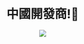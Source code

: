 <!--
                              @@@
                               .@::               @@
                             $ @$@:.           .. @@@
                            ..:/ /$.          | $0$$@@
                            . $. /@ .. . . . .$/  @@@@@
                             |@. /@    :|||  :@   $$@@@ 
                            |:@@@@@@@@@@@@@@@@ .@ $$@@@                
                          : @@@@@@@@@@@@@@@@@@$@@ $$#@              
                        .| @@@@@@@@@@@@@@@@@@@@@@@@@$                 
                         :@@@@@@@@@@@@@@@@@@@@@@@@@@@@@
                      | $@$::$@@@@@@@@@@@@@@@@@@@@@@@@@
                     . @0 @@@ @@@@@@@   :@@@@@@@@@@@@@@
                     :/@ @@@@@@@@@@@@@@@  |@@@@@@@@@@@@@   
                    / $@@@@@@@@@@@@@@@@@@@@@@@@@@@@@@@@@
                    ||@@@@@@@@@@@@@@@@@@@@@@@@@@@@@@@@@
                   ..@$ $    @@@@@@|  |$@@@@@@@@@@@@@@@@
                   .@0 @     @@@@  $    |@@@@@@@@@@@@@@@  
                  :0@ @@     @@@  @      @@@@@@@@@@@@@@@
                .:@@@ @@@@@  @@@ @@@     @@@@@@@@@@@@@@@ 
             :.|@@@@@   .   @@@@ @@@@@@  @@@@@@@@@@@@@@@@
          |..$@@@@@@@@@@@@@@@@@@   //:  @@@@@@@@@@@@@@@@@    
        : /@@@@@@@@@@@@@@@@@@@@@@@@@@@@@@@@@@@@@@@@@@@@@@
       .0@@@@@@@@@@@@@@@@@@@@@@@@@@@@@@@@@@@@@@@@@@@@@@@@      
    .|0@@@@@@@@@@@@@@@@@@@@@@@@@@@@@@@@@@@@@@@@@@@@@@@@@@
    /@@@@@@@@@@@@@@@@@@@@@@@@@@@@@@@@@@@@@@@@@@@@@@@@@@@@@
  .$@@@@@@@@@@@@@@@@@@@@@@@@@@@@@@@@@@@@@@@@@@@@@@@@@@@@@@
  $@@@@@@@@@@@@@@@@@@@@@@@@@@@@@@@@@@@@@@@@@@@@@@@@@@@@@@@
. @@@@@@@@@@@@@@@@@@@@@@@@@@@@@@@@@@@@@@@@@@@@@@@@::#@@@@@@
 .@@@@@@@@@@@@@@@@@@@@@@@@@@@@@@@@@@@@@@@@@@@@@@@.  @@@@@@@   
 :@@@@@@@@@@@@@@@@@@@@@@@@@@@@@@@@@@@@@@@@@@@@@$  $$@@@@@@@ 
. @@@@@@@@@@@@@@@@@@@@@@@@@@@@@@@@@@@@@@@@@@@@#  @@@@@@@@@@@
 |.@@@@@@@@@@@@@@@@@@@@@@@@@@@@@@@@@@@@@@@@@@@ .@@@@@@@@@@@@@ 
  :0@@@@@@@@@@@@@@@@@@@@@@@@@@@@@@@@@@@@@@@@  .@@@@@@@@@@@@@@@
     @@@@@@@@@@@@@@@@@@@@@@@@@@@@@@@@@@@@@$ .@@@@@@@@@@@@@@@@@@ 
      #@@@@@@@@@@@@@@@@@@@@@@@@@@@@@@@@@$  /@@@@@@@@@@@@@@@@@@@
      . 0@@@@@@@@@@@@@@@@@@@@@@@@@@@@@$  /@@@@@@@@@@@@@@@@@@@@@@
        .: /$@@@@@@@@@@@@@@@@@@@@@@#/  /@@@@@@@@@@@@@@@@@@@@@@@@
           . .:$@@@@@@@@@@@@@@@@@@@   /@@@@@@@@@@@@@@@@@@@@@@@@@@
               ..      ...::      0$@@@@@@@@@@@@@@@@@@@@@@@@@@@@@
               . @@@@@@@@@@@@@@@@@@@@@@@@@@@@@@@@@@@@@@@@@@@@@@@@@
                @@@@@@@@@@@@@@@@@@@@@@@@@@@@@@@@@@@@@@@@@@@@@@@@@@
             ..@@@@@@@@@@@@@@@@@@@@@@@@@@@@@@@@@@@@@@@@@@@@@@@@@@@
            :.@@@@@@@@@@@@@@@@@@@@@@@@@@@@@@@@@@@@$$@@@@@@@@@@@@@@@
            :@@@@@@@@@@@@@@@@@@@@@@@@@@@@@@@@@@@@0  .@@@@@@@@@@@@@@@
           |/@@@@@@@@@@@@@@@@@@@@@@@@@@@@@@@@@@@: 00@@@@@@@@@@@@@@@@
          ..@@@@@@@@@@@@@@@@@@@@@@@@@@@@@@@@@@@/ :@@@@@@@@@@@@@@@@@@
       0$@| @@@@@@@@@@@@@@@@@@@@@@@@@@@@@@@@@$  /@@@@@@@@@@@@@@@@@@@@
    0@@$@$ 0@@@@@@@@@@@@@@@@@@@@@@@@@@@@@@@$  0@@@@@@@@@@@@@@@@@@@@@@
   . 0@@@. @@@@@@@@@@@@@@@@@@@@@@@@@@@@@@$  $@@@@@@@@@@@@@@@@@@@@@@@@
  /0..@@@. @@@@@@@@@@@@@@@@@@@@@@@@@@@@0  $@@@@@@@@@@@@@@@.  :@@@@@@@@
    @0 @@  @@@@@@@@@@@@@@@@@@@@@@@@@@  .::@@@@@@@@@@@@@@.  |@@@@@@@@@@
   /:.@| |$@@@@@@@@@@@@@@@@@@@@@@@@0  $.0@@@@@@@@@@@@@/. :@@@@@@@@@@@@
    .  .  0@@@@@@@@@@@@@@@@@@@@@@@@  :. @: $@:@@@@@@@.  $@@@@@@@@@@@@@
         .:@@@@@@@@@@@@@@@@@@@@@@@@#0 .@. .@ :@0:@@@   @@@@@@@@@@@@@@@
          .@@@@@@@@@@@@@@@@@@@@@@@@@@     $   $ /:   @@@@@@@@@@@@@@@@@
          .|@@@@@@@@@@@@@@@@@@@@@@@@@@@@/   :     @@@@@@@@@@@@@@@@@@@@
            $@@@@@@@@@@@@@@@@@@@@@@@@@@@@@@@@@@@@@@@@@@@@@@@@@@@@@@@@@
            .@@@@@@@@@@@@@@@@@@@@@@@@@@@@@@@@@@@@@@@@@@@@@@@@@@@@@@@@
             .@@@@@@@@@@@@@@@@@@@@@@@@@@@@@@@@@@@@@@@@@@@@@@@@@@@@@@
             ..@@@@@@@@@@@@@@@@@@@@@@@@@@@@@@@@@@@@@@@@@@@@@@@@@@@@@
                |@@@@@@@@@@@@@@@@@@@@@@@@@@@@@@@@@@@@@@@@@@@@@@@@@@
                . $@@@@@@@@@@@@@@@@@@@@@@@@@@@@@@@@@@@@@@@@@@@@@@
                 . |@@@@@@@@@@@@@@@@@@@@@@@@@@@@@@@@@@@@@@@@@@@
                     @@@@@@@||@@@@@@@@@@@@| @@@@@@@@@@@@@@@@@@@@
                     .$@@@@@0.   /@@#$@$   $@@@@@@@@@@@@@@@@0/@@@@
                     ..@@@@@@@@@@#.    . $@@@@@@@@@@@@@@@@@: @@@@@
                     | @@@@@@@@@@@:.     #@@@@@@@@@@@@@@@@:.| @@@@@@@
                .::|$@@@@@@@@@@@@@:.     #@@@@@@@@@@@@@@@     :.@@@@@@@@                         @@@@ 
                #@@@@@@@@@@@@@@$00:    :.|@@@@@@@@@@@@@@/        .:@@@@@@@@@@@@@@             @@@@@@@@@
                 . :. .::.. .::   ..:.0@@@@@@@@@@@@@@@@@..          ..@@@@@@@@@@@@@@@@@@@@@@@@@@@@@@@@@@
                                  .@@@@@@@@@@@@@@@@@@@@                   :|. .@@@@@@@@@@@@@@@@@@@@@@@@@
                                     @@@@@@@@@@@@@@@@@@                                     @@@@@@@@@@@
                                                                                               @@@@@@@@
                                                                                                      -->




<body>
  <h1 align="center">中國開發商!🐸</h1>
  <div align="center">
<a align href="">
     <img src="https://lanyard.cnrad.dev/api/232131217229611008?theme=light&bg=f5f5f5&borderRadius=25px&hideDiscrim=true&idleMessage=Умер%20от%20рук%20Зелёного"/>
</a>
  </div>
</body>
